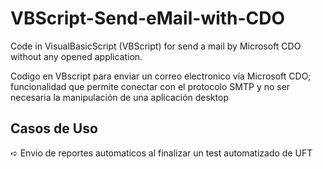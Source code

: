 # VBScript-Send-eMail-with-CDO
Code in VisualBasicScript (VBScript) for send a mail by Microsoft CDO without any opened application.

Codigo en VBscript para enviar un correo electronico vía Microsoft CDO; funcionalidad que permite conectar con el protocolo SMTP y no ser necesaria la manipulación de una aplicación desktop
## Casos de Uso
➪ Envio de reportes automaticos al finalizar un test automatizado de UFT
